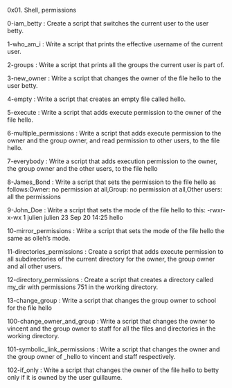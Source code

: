 0x01. Shell, permissions

0-iam_betty : Create a script that switches the current user to the user betty.

1-who_am_i : Write a script that prints the effective username of the current user.

2-groups : Write a script that prints all the groups the current user is part of.

3-new_owner : Write a script that changes the owner of the file hello to the user betty.

4-empty : Write a script that creates an empty file called hello.

5-execute : Write a script that adds execute permission to the owner of the file hello.

6-multiple_permissions : Write a script that adds execute permission to the owner and the group owner, and read permission to other users, to the file hello.

7-everybody : Write a script that adds execution permission to the owner, the group owner and the other users, to the file hello

8-James_Bond : Write a script that sets the permission to the file hello as follows:Owner: no permission at all,Group: no permission at all,Other users: all the permissions

9-John_Doe : Write a script that sets the mode of the file hello to this: -rwxr-x-wx 1 julien julien 23 Sep 20 14:25 hello

10-mirror_permissions : Write a script that sets the mode of the file hello the same as olleh’s mode.

11-directories_permissions : Create a script that adds execute permission to all subdirectories of the current directory for the owner, the group owner and all other users.

12-directory_permissions : Create a script that creates a directory called my_dir with permissions 751 in the working directory.

13-change_group : Write a script that changes the group owner to school for the file hello

100-change_owner_and_group : Write a script that changes the owner to vincent and the group owner to staff for all the files and directories in the working directory.

101-symbolic_link_permissions : Write a script that changes the owner and the group owner of _hello to vincent and staff respectively.

102-if_only : Write a script that changes the owner of the file hello to betty only if it is owned by the user guillaume.


